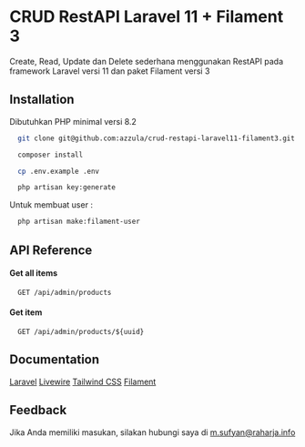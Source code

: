 # CRUD RestAPI Laravel 11 + Filament 3

Create, Read, Update dan Delete sederhana menggunakan RestAPI pada framework Laravel versi 11 dan paket Filament versi 3

## Installation

Dibutuhkan PHP minimal versi 8.2

```bash
  git clone git@github.com:azzula/crud-restapi-laravel11-filament3.git
```

```bash
  composer install
```

```bash
  cp .env.example .env
```

```bash
  php artisan key:generate
```

Untuk membuat user :

```bash
  php artisan make:filament-user
```

## API Reference

#### Get all items

```http
  GET /api/admin/products
```

#### Get item

```http
  GET /api/admin/products/${uuid}
```

## Documentation

[Laravel](https://laravel.com/docs/11.x)
[Livewire](https://livewire.laravel.com/docs/quickstart)
[Tailwind CSS](https://tailwindcss.com/docs/installation)
[Filament](https://filamentphp.com/docs/3.x/panels/installation)
## Feedback

Jika Anda memiliki masukan, silakan hubungi saya di m.sufyan@raharja.info
